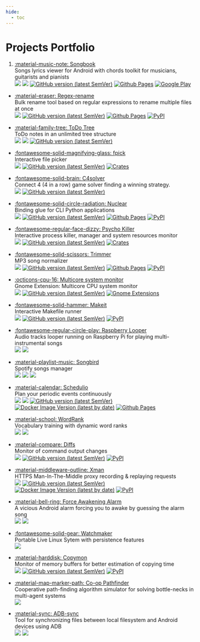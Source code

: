 ```yaml
---
hide:
  - toc
---
```


# Projects Portfolio

1.  [:material-music-note: Songbook](https://github.com/igrek51/android-songbook)  
    Songs lyrics viewer for Android with chords toolkit for musicians, guitarists and pianists  
    ![](https://img.shields.io/badge/-Kotlin-orange)
    ![](https://img.shields.io/badge/-Android-brightgreen)
    [![GitHub version (latest SemVer)](https://img.shields.io/github/v/tag/igrek51/android-songbook?label=github&sort=semver)](https://github.com/igrek51/android-songbook)
    [![Github Pages](https://img.shields.io/badge/docs-github.io-blue)](https://igrek51.github.io/android-songbook)
    [![Google Play](https://img.shields.io/badge/Google%20Play-igrek.songbook-blue)](https://play.google.com/store/apps/details?id=igrek.songbook)

- [:material-eraser: Regex-rename](https://github.com/igrek51/regex-rename)  
  Bulk rename tool based on regular expressions to rename multiple files at once  
  ![](https://img.shields.io/badge/-Python-yellow)
  [![GitHub version (latest SemVer)](https://img.shields.io/github/v/tag/igrek51/regex-rename?label=github&sort=semver)](https://github.com/igrek51/regex-rename)
  [![Github Pages](https://img.shields.io/badge/docs-github.io-blue)](https://igrek51.github.io/regex-rename)
  [![PyPI](https://img.shields.io/pypi/v/regex-rename)](https://pypi.org/project/regex-rename)

- [:material-family-tree: ToDo Tree](https://github.com/igrek51/todotree2)  
  ToDo notes in an unlimited tree structure  
  ![](https://img.shields.io/badge/-Flutter-5ED3F3)
  ![](https://img.shields.io/badge/-Android-brightgreen)
  [![GitHub version (latest SemVer)](https://img.shields.io/github/v/tag/igrek51/todotree2?label=github&sort=semver)](https://github.com/igrek51/todotree2)

- [:fontawesome-solid-magnifying-glass: fpick](https://github.com/igrek51/fpick)  
  Interactive file picker  
  ![](https://img.shields.io/badge/-Rust-red)
  [![GitHub version (latest SemVer)](https://img.shields.io/github/v/tag/igrek51/fpick?label=github&sort=semver)](https://github.com/igrek51/fpick)
  [![Crates](https://img.shields.io/crates/v/fpick)](https://crates.io/crates/fpick)

- [:fontawesome-solid-brain: C4solver](https://github.com/igrek51/connect4solver)  
  Connect 4 (4 in a row) game solver finding a winning strategy.  
  ![](https://img.shields.io/badge/-Go-blue)
  [![GitHub version (latest SemVer)](https://img.shields.io/github/v/tag/igrek51/connect4solver?label=github&sort=semver)](https://github.com/igrek51/connect4solver)

- [:fontawesome-solid-circle-radiation: Nuclear](https://github.com/igrek51/nuclear)  
  Binding glue for CLI Python applications  
  ![](https://img.shields.io/badge/-Python-yellow)
  [![GitHub version (latest SemVer)](https://img.shields.io/github/v/tag/igrek51/nuclear?label=github&sort=semver)](https://github.com/igrek51/nuclear)
  [![Github Pages](https://img.shields.io/badge/docs-github.io-blue)](https://igrek51.github.io/nuclear)
  [![PyPI](https://img.shields.io/pypi/v/nuclear)](https://pypi.org/project/nuclear)

- [:fontawesome-regular-face-dizzy: Psycho Killer](https://github.com/igrek51/psycho-killer)  
  Interactive process killer, manager and system resources monitor  
  ![](https://img.shields.io/badge/-Rust-red)
  [![GitHub version (latest SemVer)](https://img.shields.io/github/v/tag/igrek51/psycho-killer?label=github&sort=semver)](https://github.com/igrek51/psycho-killer)
  [![Crates](https://img.shields.io/crates/v/psycho-killer)](https://crates.io/crates/psycho-killer)

- [:fontawesome-solid-scissors: Trimmer](https://github.com/igrek51/trimmer)  
  MP3 song normalizer  
  ![](https://img.shields.io/badge/-Python-yellow)
  [![GitHub version (latest SemVer)](https://img.shields.io/github/v/tag/igrek51/trimmer?label=github&sort=semver)](https://github.com/igrek51/trimmer)
  [![Github Pages](https://img.shields.io/badge/docs-github.io-blue)](https://igrek51.github.io/trimmer)
  [![PyPI](https://img.shields.io/pypi/v/trimmer)](https://pypi.org/project/trimmer)

- [:octicons-cpu-16: Multicore system monitor](https://github.com/igrek51/multicore-monitor)  
  Gnome Extension: Multicore CPU system monitor  
  ![](https://img.shields.io/badge/-JavaScript-khaki)
  [![GitHub version (latest SemVer)](https://img.shields.io/github/v/tag/igrek51/multicore-monitor?label=github&sort=semver)](https://github.com/igrek51/multicore-monitor)
  [![Gnome Extensions](https://img.shields.io/badge/Gnome_Extensions-multicore--system--monitor-blue)](https://extensions.gnome.org/extension/6364/multicore-system-monitor/)

- [:fontawesome-solid-hammer: Makeit](https://github.com/igrek51/makeit)  
  Interactive Makefile runner  
  ![](https://img.shields.io/badge/-Python-yellow)
  [![GitHub version (latest SemVer)](https://img.shields.io/github/v/tag/igrek51/makeit?label=github&sort=semver)](https://github.com/igrek51/makeit)
  [![PyPI](https://img.shields.io/pypi/v/makit)](https://pypi.org/project/makit)

- [:fontawesome-regular-circle-play: Raspberry Looper](https://github.com/igrek51/raspberry-looper)  
  Audio tracks looper running on Raspberry Pi for playing multi-instrumental songs  
  ![](https://img.shields.io/badge/-Python-yellow)
  ![](https://img.shields.io/badge/-RaspberryPi-crimson)

- [:material-playlist-music: Songbird](https://github.com/igrek51/songbird)  
  Spotify songs manager  
  ![](https://img.shields.io/badge/-Python-yellow)
  ![](https://img.shields.io/badge/-Typescript-blue)
  ![](https://img.shields.io/badge/-Vue-19832C)

- [:material-calendar: Schedulio](https://github.com/igrek51/schedulio)  
  Plan your periodic events continuously  
  ![](https://img.shields.io/badge/-Python-yellow)
  ![](https://img.shields.io/badge/-React-5ED3F3)
  [![GitHub version (latest SemVer)](https://img.shields.io/github/v/tag/igrek51/schedulio?label=github&sort=semver)](https://github.com/igrek51/schedulio)
  [![Docker Image Version (latest by date)](https://img.shields.io/docker/v/igrek52/schedulio?label=docker)](https://hub.docker.com/r/igrek52/schedulio)
  [![Github Pages](https://img.shields.io/badge/docs-github.io-blue)](https://igrek51.github.io/schedulio)

- [:material-school: WordRank](https://github.com/igrek51/wordrank)  
  Vocabulary training with dynamic word ranks  
  ![](https://img.shields.io/badge/-Python-yellow)
  ![](https://img.shields.io/badge/-Angular-red)

- [:material-compare: Diffs](https://github.com/igrek51/diffs)  
  Monitor of command output changes  
  ![](https://img.shields.io/badge/-Python-yellow)
  [![GitHub version (latest SemVer)](https://img.shields.io/github/v/tag/igrek51/diffs?label=github&sort=semver)](https://github.com/igrek51/diffs)
  [![PyPI](https://img.shields.io/pypi/v/diffs)](https://pypi.org/project/diffs)

- [:material-middleware-outline: Xman](https://github.com/igrek51/xman)  
  HTTPS Man-In-The-Middle proxy recording & replaying requests  
  ![](https://img.shields.io/badge/-Python-yellow)
  [![GitHub version (latest SemVer)](https://img.shields.io/github/v/tag/igrek51/xman?label=github&sort=semver)](https://github.com/igrek51/xman)
  [![Docker Image Version (latest by date)](https://img.shields.io/docker/v/igrek5151/xman?label=docker)](https://hub.docker.com/r/igrek5151/xman)
  [![PyPI](https://img.shields.io/pypi/v/x-man)](https://pypi.org/project/x-man)

- [:material-bell-ring: Force Awakening Alarm](https://github.com/igrek51/force-awakening-alarm)  
  A vicious Android alarm forcing you to awake by guessing the alarm song  
  ![](https://img.shields.io/badge/-Kotlin-orange)
  ![](https://img.shields.io/badge/-Android-brightgreen)

- [:fontawesome-solid-gear: Watchmaker](https://github.com/igrek51/watchmaker)  
  Portable Live Linux Sytem with persistence features  
  ![](https://img.shields.io/badge/-Linux-darkgrey)

- [:material-harddisk: Copymon](https://github.com/igrek51/copymon)  
  Monitor of memory buffers for better estimation of copying time  
  ![](https://img.shields.io/badge/-Python-yellow)
  [![GitHub version (latest SemVer)](https://img.shields.io/github/v/tag/igrek51/copymon?label=github&sort=semver)](https://github.com/igrek51/copymon)
  [![PyPI](https://img.shields.io/pypi/v/copymon)](https://pypi.org/project/copymon)

- [:material-map-marker-path: Co-op Pathfinder](https://github.com/igrek51/coop-pathfinder)  
  Cooperative path-finding algorithm simulator for solving bottle-necks in multi-agent systems  
  ![](https://img.shields.io/badge/-Java-red)

- [:material-sync: ADB-sync](https://github.com/igrek51/adb-sync)  
  Tool for synchronizing files between local filesystem and Android devices using ADB  
  ![](https://img.shields.io/badge/-C++-blue)
  ![](https://img.shields.io/badge/-Android-brightgreen)

